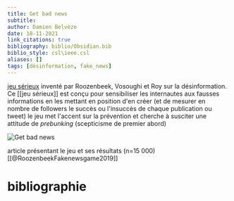 ```yaml
---
title: Get bad news
subtitle:
author: Damien Belvèze
date: 18-11-2021
link_citations: true
bibliography: biblio/Obsidian.bib
biblio_style: csl\ieee.csl
aliases: []
tags: [désinformation, fake_news]
---
```


[jeu sérieux](https://www.getbadnews.com) inventé par Roozenbeek, Vosoughi et Roy sur la désinformation. Ce [[jeu sérieux]] est conçu pour sensibiliser les internautes aux fausses informations en les mettant en position d'en créer (et de mesurer en nombre de followers le succès ou l'insuccès de chaque publication ou tweet)
le jeu met l'accent sur la prévention et cherche à susciter une attitude de *prebunking* (scepticisme de premier abord)

![Get bad news](getbadnews.png)

article présentant le jeu et ses résultats (n=15 000)[[@RoozenbeekFakenewsgame2019]]




# bibliographie

